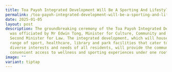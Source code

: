```yaml
---
title: Toa Payoh Integrated Development Will Be A Sporting And Lifestyle Destination
permalink: /toa-payoh-integrated-development-will-be-a-sporting-and-lifestyle-destination/
date: 2025-01-05
layout: post
description: The groundbreaking ceremony of the Toa Payoh Integrated Development
  was officiated by Mr Edwin Tong, Minister for Culture, Community and Youth &
  Second Minister for Law. The integrated development, which will house a wide
  range of sport, healthcare, library and park facilities that cater to the
  diverse interests and needs of all residents, will provide the community with
  convenient access to wellness and sporting experiences under one roof
image: ""
variant: tiptap
---
```

